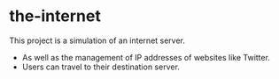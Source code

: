# the-internet
This project is a simulation of an internet server. 
* As well as the management of IP addresses of websites like Twitter. 
* Users can travel to their destination server.
